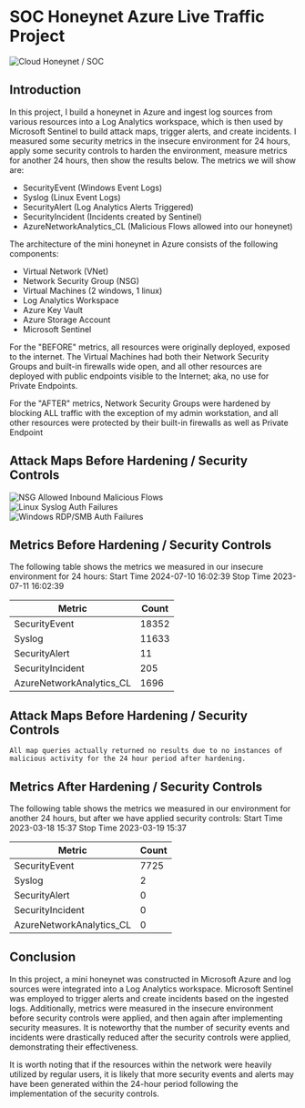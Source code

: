 # SOC Honeynet Azure Live Traffic Project
![Cloud Honeynet / SOC](https://i.imgur.com/hDsu4r1.jpg)

## Introduction

In this project, I build a honeynet in Azure and ingest log sources from various resources into a Log Analytics workspace, which is then used by Microsoft Sentinel to build attack maps, trigger alerts, and create incidents. I measured some security metrics in the insecure environment for 24 hours, apply some security controls to harden the environment, measure metrics for another 24 hours, then show the results below. The metrics we will show are:

- SecurityEvent (Windows Event Logs)
- Syslog (Linux Event Logs)
- SecurityAlert (Log Analytics Alerts Triggered)
- SecurityIncident (Incidents created by Sentinel)
- AzureNetworkAnalytics_CL (Malicious Flows allowed into our honeynet)

<!-- ## Architecture Before Hardening / Security Controls
![Architecture Diagram](https://i.imgur.com/a/hnXvGan.gif)

## Architecture After Hardening / Security Controls
![Architecture Diagram](https://i.imgur.com/YQNa9Pp.jpg) -->

The architecture of the mini honeynet in Azure consists of the following components:

- Virtual Network (VNet)
- Network Security Group (NSG)
- Virtual Machines (2 windows, 1 linux)
- Log Analytics Workspace
- Azure Key Vault
- Azure Storage Account
- Microsoft Sentinel

For the "BEFORE" metrics, all resources were originally deployed, exposed to the internet. The Virtual Machines had both their Network Security Groups and built-in firewalls wide open, and all other resources are deployed with public endpoints visible to the Internet; aka, no use for Private Endpoints.

For the "AFTER" metrics, Network Security Groups were hardened by blocking ALL traffic with the exception of my admin workstation, and all other resources were protected by their built-in firewalls as well as Private Endpoint

## Attack Maps Before Hardening / Security Controls
![NSG Allowed Inbound Malicious Flows](https://i.imgur.com/FkS85QW.jpg)<br>
![Linux Syslog Auth Failures](https://i.imgur.com/cj3BEec.jpg)<br>
![Windows RDP/SMB Auth Failures](https://i.imgur.com/Z26Q64m.jpg)<br>

## Metrics Before Hardening / Security Controls

The following table shows the metrics we measured in our insecure environment for 24 hours:
Start Time 2024-07-10 16:02:39
Stop Time 2023-07-11 16:02:39

| Metric                   | Count
| ------------------------ | -----
| SecurityEvent            | 18352
| Syslog                   | 11633
| SecurityAlert            | 11
| SecurityIncident         | 205
| AzureNetworkAnalytics_CL | 1696

## Attack Maps Before Hardening / Security Controls

```All map queries actually returned no results due to no instances of malicious activity for the 24 hour period after hardening.```

## Metrics After Hardening / Security Controls

The following table shows the metrics we measured in our environment for another 24 hours, but after we have applied security controls:
Start Time 2023-03-18 15:37
Stop Time	2023-03-19 15:37

| Metric                   | Count
| ------------------------ | -----
| SecurityEvent            | 7725
| Syslog                   | 2
| SecurityAlert            | 0
| SecurityIncident         | 0
| AzureNetworkAnalytics_CL | 0

## Conclusion

In this project, a mini honeynet was constructed in Microsoft Azure and log sources were integrated into a Log Analytics workspace. Microsoft Sentinel was employed to trigger alerts and create incidents based on the ingested logs. Additionally, metrics were measured in the insecure environment before security controls were applied, and then again after implementing security measures. It is noteworthy that the number of security events and incidents were drastically reduced after the security controls were applied, demonstrating their effectiveness.

It is worth noting that if the resources within the network were heavily utilized by regular users, it is likely that more security events and alerts may have been generated within the 24-hour period following the implementation of the security controls.
